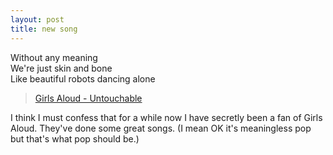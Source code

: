 ```yaml
---
layout: post
title: new song
---
```


<div class="entry-item s2-entrytext">Without any meaning<br/>We're just skin and bone<br/>Like beautiful robots dancing alone<br/><blockquote><a href="http://www.last.fm/music/Girls+Aloud/_/Untouchable" rel="nofollow">Girls Aloud - Untouchable</a></blockquote>I think I must confess that for a while now I have secretly been a fan of Girls Aloud. They've done some great songs. (I mean OK it's meaningless pop but that's what pop should be.)</div>